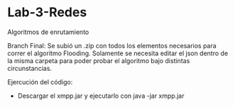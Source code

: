 # Lab-3-Redes
Algoritmos de enrutamiento

Branch Final:
Se subió un .zip con todos los elementos necesarios para correr el algoritmo Flooding. Solamente se necesita editar el json dentro de la misma carpeta para poder probar el algoritmo bajo distintas circunstancias.

Ejercución del código: 
- Descargar el xmpp.jar y ejecutarlo con java -jar xmpp.jar
